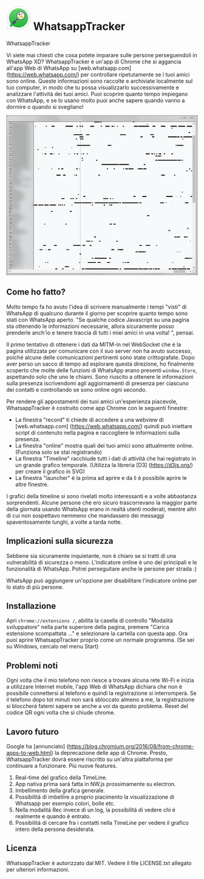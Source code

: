 # ![Icon](art/icon64.png) WhatsappTracker
WhatsappTracker

Vi siete mai chiesti che cosa potete imparare sulle persone perseguendoli in WhatsApp XD?
WhatsappTracker è un'app di Chrome che si aggancia all'app Web di WhatsApp su [web.whatsapp.com] (https://web.whatsapp.com/)
per controllare ripetutamente se i tuoi amici sono online.
Queste informazioni sono raccolte e archiviate localmente sul tuo computer, in modo che tu possa visualizzarlo successivamente e analizzare l'attività dei tuoi amici.
Puoi scoprire quanto tempo impiegano con WhatsApp, e se lo usano molto puoi anche sapere quando vanno a dormire o quando si svegliano!

![Timeline screenshot](screenshots/timeline.png)
## Come ho fatto?

Molto tempo fa ho avuto l'idea di scrivere manualmente i tempi "visti" di WhatsApp di qualcuno durante il giorno per scoprire quanto tempo sono stati con WhatsApp aperto.
"Se qualche codice Javascript su una pagina sta ottenendo le informazioni necessarie, allora sicuramente posso prenderle anch'io e tenere traccia di tutti i miei amici in una volta! ", pensai.

Il primo tentativo di ottenere i dati da MITM-in nel WebSocket che é la pagina utilizzata per comunicare con il suo server non ha avuto successo, poiché alcune delle comunicazioni pertinenti sono state crittografate.
Dopo aver perso un sacco di tempo ad esplorare questa direzione, ho finalmente scoperto che molte delle funzioni di WhatsApp erano presenti `window.Store`, aspettando solo che uno le chiami.
Sono riuscito a ottenere le informazioni sulla presenza iscrivendomi agli aggiornamenti di presenza per ciascuno dei contatti
e controllando se sono online ogni secondo.

Per rendere gli appostamenti dei tuoi amici un'esperienza piacevole, WhatsappTracker è costruito come app Chrome con le seguenti finestre:
- La finestra "record" ti chiede di accedere a una webview di [web.whatsapp.com] (https://web.whatsapp.com/)
quindi può iniettare script di contenuto nella pagina e raccogliere le informazioni sulla presenza.
- La finestra "online" mostra quali dei tuoi amici sono attualmente online. (Funziona solo se stai registrando)
- La finestra "Timeline" racchiude tutti i dati di attività che hai registrato in un grande grafico temporale.
(Utilizza la libreria [D3] (https://d3js.org/) per creare il grafico in SVG)
- La finestra "launcher" è la prima ad aprire e da lì è possibile aprire le altre finestre.

I grafici della timeline si sono rivelati molto interessanti e a volte abbastanza sorprendenti.
Alcune persone che ero sicuro trascorrevano la maggior parte della giornata usando WhatsApp erano in realtà utenti moderati,
mentre altri di cui non sospettavo nemmeno che mandassero dei messaggi spaventosamente lunghi, a volte a tarda notte.

## Implicazioni sulla sicurezza

Sebbene sia sicuramente inquietante, non è chiaro se si tratti di una vulnerabilità di sicurezza o meno. L'indicatore online è uno dei principali e le funzionalità di WhatsApp. 
Potrei perseguitare anche le persone per strada :)

WhatsApp può aggiungere un'opzione per disabilitare l'indicatore online per lo stato di più persone.

## Installazione

Apri `chrome://extensions /`, abilita la casella di controllo "Modalità sviluppatore" nella parte superiore della pagina,
premere "Carica estensione scompattata ..." e selezionare la cartella con questa app.
Ora puoi aprire WhatsappTracker proprio come un normale programma.
(Se sei su Windows, cercalo nel menu Start)

## Problemi noti

Ogni volta che il mio telefono non riesce a trovare alcuna rete Wi-Fi e inizia a utilizzare Internet mobile,
l'app Web di WhatsApp dichiara che non è possibile connettersi al telefono e quindi la registrazione si interromperà.
Se il telefono dopo tot minuti non sará sbloccato almeno a me, la registrazione si bloccherá fatemi sapere se anche a voi da questo problema.
Reset del codice QR ogni volta che si chiude chrome.

## Lavoro futuro

Google ha [annunciato] (https://blog.chromium.org/2016/08/from-chrome-apps-to-web.html) la deprecazione delle app di Chrome.
Presto, WhatsappTracker dovrà essere riscritto su un'altra piattaforma per continuare a funzionare.
Piú nuove features.
1) Real-time del grafico della TimeLine.
2) App nativa prima sará fatta in NW.js prossimamente su electron.
3) Imbellimento della grafica generale.
4) Possibilitá di imbellire a proprio piacimento la visualizzazione di Whatsapp per esempio colori, bolle etc.
5) Nella modalitá Rec invece di un log, la possibilitá di vedere chi é realmente e quando é entrato.
6) Possibilitá di cercare fra i contatti nella TimeLine per vedere il grafico intero della persona desiderata.

## Licenza

WhatsappTracker è autorizzato dal MIT.
Vedere il file LICENSE.txt allegato per ulteriori informazioni.
